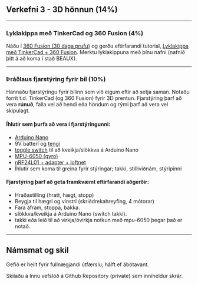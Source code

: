 ## Verkefni 3 - 3D hönnun (14%)

---

### Lyklakippa með TinkerCad og 360 Fusion  (4%)
Náðu í [360 Fusion (30 daga prufu)](https://www.autodesk.com/products/fusion-360/free-trial) og gerðu eftirfarandi tutorial, [Lyklakippa með TinkerCad + 360 Fusion](https://academy.autodesk.com/curriculum/introduction-cad-tinkercad-and-fusion-360).
Merktu lyklakippuna með þínu nafni (nafnið þitt á að koma í stað BEAUX).

---

### Þráðlaus fjarstýring fyrir bíl (10%)
Hannaðu fjarstýringu fyrir bílinn sem við eigum eftir að setja saman. Notaðu forrit t.d. TinkerCad (og 360 Fusion) fyrir 3D prentun. Fjarstýring þarf að vera **rúnuð**, falla vel að hendi eða höndum og rými þarf að vera vel skipulagt. 
<!-- [Sýnidæmi](https://www.youtube.com/watch?v=JCrsFxdJXu8)
-->

#### Íhlutir sem þurfa að vera í fjarstýringunni:
- [Arduino Nano](https://www.arduino.cc/en/pmwiki.php?n=Main/ArduinoBoardNano)
- 9V batterí og [tengi](https://www.makerlab-electronics.com/wp-content/uploads/2017/08/9V-Battery-Clip.jpg)
- [toggle switch](https://ae01.alicdn.com/kf/HTB1m0C1SXXXXXcGXpXXq6xXFXXXc/JOYING-LIANG-SS-12F30-Black-Small-Toggle-Switch-Toy-Switches.jpg) til að kveikja/slökkva á Arduino Nano
- [MPU-6050 (gyro)](https://maker.pro/arduino/tutorial/how-to-interface-arduino-and-the-mpu-6050-sensor)
- [nRF24L01 + adapter + loftnet](https://www.amazon.com/WayinTop-NRF24L01-Transceiver-Regulator-Compatible/dp/B07PBBC4H9)  
- Íhlutir sem koma til greina fyrir stýringar; takki, stilliviðnám, stýripinni


#### Fjarstýring þarf að geta framkvæmt eftirfarandi aðgerðir:
- Hraðastilling (hratt, hægt, stopp)
- Beygja til hægri og vinstri (skriðdrekahreyfing, 4 mótorar)
- Fara áfram, stoppa, bakka.
- slökkva/kveikja á Arduino Nano (switch takki).
- takki eða leið til að virkja/óvirkja notkun með mpu-6050 þegar það er notað.

---

## Námsmat og skil
Gefið er heilt fyrir fullnægjandi útfærslu, hálft ef ábótavant.

Skilaðu á Innu vefslóð á Github Repository (private) sem inniheldur skrár.
